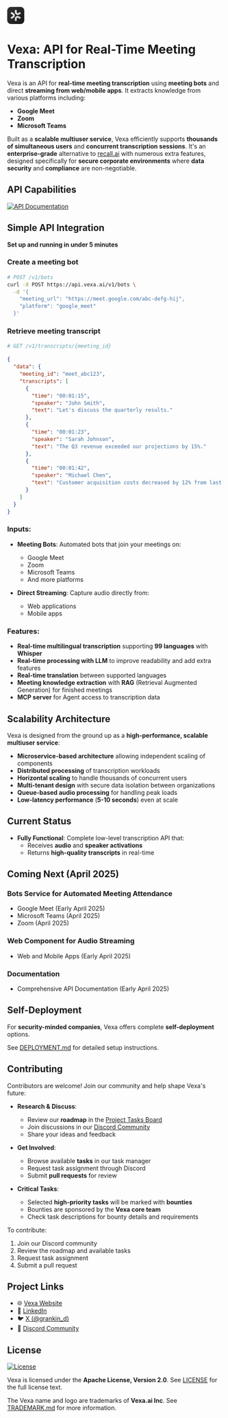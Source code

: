 <p align="left">
  <img src="assets/logodark.svg" alt="Vexa Logo" width="40"/>
</p>

# Vexa: API for **Real-Time Meeting Transcription**

Vexa is an API for **real-time meeting transcription** using **meeting bots** and direct **streaming from web/mobile apps**. It extracts knowledge from various platforms including:

- **Google Meet**
- **Zoom**
- **Microsoft Teams**

Built as a **scalable multiuser service**, Vexa efficiently supports **thousands of simultaneous users** and **concurrent transcription sessions**. It's an **enterprise-grade** alternative to [recall.ai](https://recall.ai) with numerous extra features, designed specifically for **secure corporate environments** where **data security** and **compliance** are non-negotiable.

## API Capabilities

<div align="left">
  <a href="https://api.dev.vexa.ai/docs">
    <img src="https://img.shields.io/badge/API-Documentation-2ea44f?style=for-the-badge" alt="API Documentation">
  </a>
</div>

## Simple API Integration
**Set up and running in under 5 minutes**

### Create a meeting bot
```bash
# POST /v1/bots
curl -X POST https://api.vexa.ai/v1/bots \
  -d '{
    "meeting_url": "https://meet.google.com/abc-defg-hij",
    "platform": "google_meet"
  }'
```

### Retrieve meeting transcript
```bash
# GET /v1/transcripts/{meeting_id}
```

```json
{
  "data": {
    "meeting_id": "meet_abc123",
    "transcripts": [
      {
        "time": "00:01:15",
        "speaker": "John Smith",
        "text": "Let's discuss the quarterly results."
      },
      {
        "time": "00:01:23",
        "speaker": "Sarah Johnson",
        "text": "The Q3 revenue exceeded our projections by 15%."
      },
      {
        "time": "00:01:42",
        "speaker": "Michael Chen",
        "text": "Customer acquisition costs decreased by 12% from last quarter."
      }
    ]
  }
}
```

### Inputs:
- **Meeting Bots**: Automated bots that join your meetings on:
  - Google Meet
  - Zoom
  - Microsoft Teams
  - And more platforms

- **Direct Streaming**: Capture audio directly from:
  - Web applications
  - Mobile apps

### Features:
- **Real-time multilingual transcription** supporting **99 languages** with **Whisper**
- **Real-time processing with LLM** to improve readability and add extra features
- **Real-time translation** between supported languages
- **Meeting knowledge extraction** with **RAG** (Retrieval Augmented Generation) for finished meetings
- **MCP server** for Agent access to transcription data

## Scalability Architecture

Vexa is designed from the ground up as a **high-performance, scalable multiuser service**:

- **Microservice-based architecture** allowing independent scaling of components
- **Distributed processing** of transcription workloads
- **Horizontal scaling** to handle thousands of concurrent users
- **Multi-tenant design** with secure data isolation between organizations
- **Queue-based audio processing** for handling peak loads
- **Low-latency performance** (**5-10 seconds**) even at scale

## Current Status

- **Fully Functional**: Complete low-level transcription API that:
  - Receives **audio** and **speaker activations**
  - Returns **high-quality transcripts** in real-time

## Coming Next (April 2025)

### Bots Service for Automated Meeting Attendance
- Google Meet (Early April 2025)
- Microsoft Teams (April 2025)
- Zoom (April 2025)

### Web Component for Audio Streaming
- Web and Mobile Apps (Early April 2025)

### Documentation
- Comprehensive API Documentation (Early April 2025)

## Self-Deployment

For **security-minded companies**, Vexa offers complete **self-deployment** options.

See [DEPLOYMENT.md](DEPLOYMENT.md) for detailed setup instructions.

## Contributing

Contributors are welcome! Join our community and help shape Vexa's future:

- **Research & Discuss**: 
  - Review our **roadmap** in the [Project Tasks Board](https://github.com/Vexa-ai/vexa/projects)
  - Join discussions in our [Discord Community](https://discord.gg/Ga9duGkVz9)
  - Share your ideas and feedback

- **Get Involved**:
  - Browse available **tasks** in our task manager
  - Request task assignment through Discord
  - Submit **pull requests** for review

- **Critical Tasks**:
  - Selected **high-priority tasks** will be marked with **bounties**
  - Bounties are sponsored by the **Vexa core team**
  - Check task descriptions for bounty details and requirements

To contribute:
1. Join our Discord community
2. Review the roadmap and available tasks
3. Request task assignment
4. Submit a pull request

## Project Links

- 🌐 [Vexa Website](https://vexa.ai)
- 💼 [LinkedIn](https://www.linkedin.com/company/vexa-ai/)
- 🐦 [X (@grankin_d)](https://x.com/grankin_d)
- 💬 [Discord Community](https://discord.gg/Ga9duGkVz9)

## License

[![License](https://img.shields.io/badge/License-Apache%202.0-blue.svg)](https://opensource.org/licenses/Apache-2.0)

Vexa is licensed under the **Apache License, Version 2.0**. See [LICENSE](LICENSE) for the full license text.

The Vexa name and logo are trademarks of **Vexa.ai Inc**. See [TRADEMARK.md](TRADEMARK.md) for more information.
